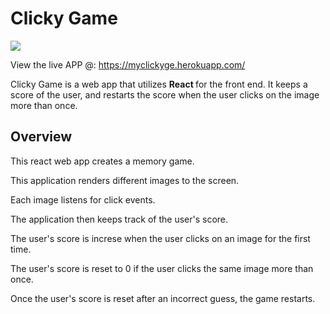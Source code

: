# Clicky Game
<img src="https://lh3.googleusercontent.com/5mWO7TT179FKtt2deJUeH82NLbAXem345H7JWNV8xjMePx7_G3pEIHQqNAdCoOUBOeruZjgCsQ4-IRY5bPxw=w1920-h910" />


View the live APP @: https://myclickyge.herokuapp.com/

Clicky Game is a web app that utilizes <strong> React </strong> for the front end. It keeps a score of the user, and restarts the score when the user clicks on the image more than once.

## Overview
This react web app creates a memory game. 

This application renders different images to the screen. 

Each image listens for click events.

The application then  keeps track of the user's score. 

The user's score is increse when the user clicks on an image for the first time. 

The user's score is reset to 0 if the user clicks the same image more than once.

Once the user's score is reset after an incorrect guess, the game restarts.
